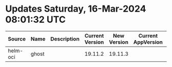 # Updates Saturday, 16-Mar-2024 08:01:32 UTC
| Source   | Name  | Description | Current Version | New Version | Current AppVersion | New AppVersion | Reference                                |
| -------- | ----- | ----------- | --------------- | ----------- | ------------------ | -------------- | ---------------------------------------- |
| helm-oci | ghost |             | 19.11.2         | 19.11.3     |                    | 5.80.3         | oci://registry-1.docker.io/bitnamicharts |

